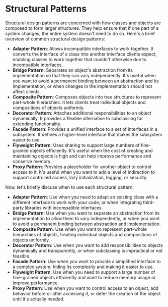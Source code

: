 # Structural Patterns

Structural design patterns are concerned with how classes and objects are composed to form larger structures. They help ensure that if one part of a system changes, the entire system doesn't need to do so. Here's a brief overview of common structural design patterns:

- **Adapter Pattern**: Allows incompatible interfaces to work together. It converts the interface of a class into another interface clients expect, enabling classes to work together that couldn't otherwise due to incompatible interfaces.
- **Bridge Pattern**: Separates an object's abstraction from its implementation so that they can vary independently. It's useful when you want to avoid a permanent binding between an abstraction and its implementation, or when changes in the implementation should not affect clients.
- **Composite Pattern**: Composes objects into tree structures to represent part-whole hierarchies. It lets clients treat individual objects and compositions of objects uniformly.
- **Decorator Pattern**: Attaches additional responsibilities to an object dynamically. It provides a flexible alternative to subclassing for extending functionality.
- **Facade Pattern**: Provides a unified interface to a set of interfaces in a subsystem. It defines a higher-level interface that makes the subsystem easier to use.
- **Flyweight Pattern**: Uses sharing to support large numbers of fine-grained objects efficiently. It's useful when the cost of creating and maintaining objects is high and can help improve performance and conserve memory.
- **Proxy Pattern**: Provides a placeholder for another object to control access to it. It's useful when you want to add a level of indirection to support controlled access, lazy initialization, logging, or security.

Now, let's briefly discuss when to use each structural pattern:

- **Adapter Pattern**: Use when you need to adapt an existing class with a different interface to work with your code, or when integrating third-party libraries with incompatible interfaces.
- **Bridge Pattern**: Use when you want to separate an abstraction from its implementation to allow them to vary independently, or when you want to avoid a permanent binding between abstraction and implementation.
- **Composite Pattern**: Use when you want to represent part-whole hierarchies of objects, treating individual objects and compositions of objects uniformly.
- **Decorator Pattern**: Use when you want to add responsibilities to objects dynamically and transparently, or when subclassing is impractical or not feasible.
- **Facade Pattern**: Use when you want to provide a simplified interface to a complex system, hiding its complexity and making it easier to use.
- **Flyweight Pattern**: Use when you need to support a large number of fine-grained objects efficiently and want to reduce memory usage or improve performance.
- **Proxy Pattern**: Use when you want to control access to an object, add behavior before or after accessing it, or defer the creation of the object until it's actually needed.
